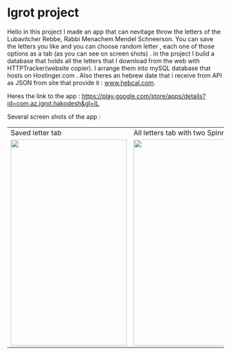 # Igrot project


Hello in this project I made an app that can nevitage throw the letters of the Lubavitcher Rebbe, Rabbi Menachem Mendel Schneerson.
You can save the letters you like and you can choose random letter , each one of those options as a tab (as you can see on screen shots) .
in the project I build a database that holds all the letters that I download from the web with HTTPTracker(website copier). 
I arrange them into mySQL database that hosts on Hostinger.com .
Also theres an hebrew date that i receive from API as JSON from site that provide it : www.hebcal.com.

Heres the link to the app : https://play.google.com/store/apps/details?id=com.az.igrot.hakodesh&gl=IL

Several screen shots of the app : 


<table>
  <tr>
    <td>Saved letter tab</td>
     <td>All letters tab with two Spinners</td>
     <td>Random letter tab</td>
  </tr>
  <tr>
    <td><img src="https://user-images.githubusercontent.com/24248428/126621148-f837224b-13ae-4856-869c-f80934b6272b.jpeg" width=270 height=480></td>
    <td><img src="https://user-images.githubusercontent.com/24248428/126621155-b5fffa5d-2b1a-4d04-b078-b49d59381870.jpeg" width=270 height=480></td>
    <td><img src="https://user-images.githubusercontent.com/24248428/126621158-3c8db369-2ed0-4049-9792-f8cd1b2ae35c.jpeg" width=270 height=480></td>
  </tr>
 </table>
